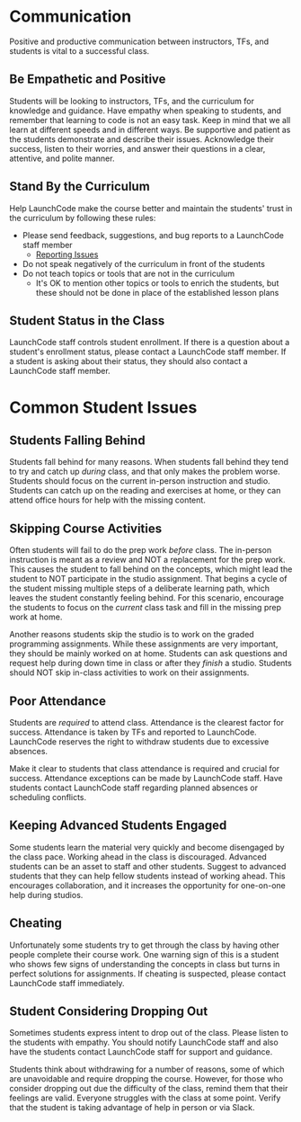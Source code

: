 # Communication
Positive and productive communication between instructors, TFs, and students is vital to a successful class.

## Be Empathetic and Positive
Students will be looking to instructors, TFs, and the curriculum for knowledge and guidance. Have empathy when speaking to students, and remember that learning to code is not an easy task. Keep in mind that we all learn at different speeds and in different ways. Be supportive and patient as the students demonstrate and describe their issues. Acknowledge their success, listen to their worries, and answer their questions in a clear, attentive, and polite manner.

## Stand By the Curriculum
Help LaunchCode make the course better and maintain the students' trust in the curriculum by following these rules:
* Please send feedback, suggestions, and bug reports to a LaunchCode staff member
    * [Reporting Issues](https://github.com/LaunchCodeEducation/intro-to-programming-csharp/wiki/Course-Overview-and-Structure#Bug-and-Issue-Reporting)
* Do not speak negatively of the curriculum in front of the students
* Do not teach topics or tools that are not in the curriculum
  * It's OK to mention other topics or tools to enrich the students, but these should not be done in place of the established lesson plans

## Student Status in the Class
LaunchCode staff controls student enrollment. If there is a question about a student's enrollment status, please contact a LaunchCode staff member. If a student is asking about their status, they should also contact a LaunchCode staff member.

# Common Student Issues
## Students Falling Behind
Students fall behind for many reasons. When students fall behind they tend to try and catch up *during* class, and that only makes the problem worse. Students should focus on the current in-person instruction and studio. Students can catch up on the reading and exercises at home, or they can attend office hours for help with the missing content.

## Skipping Course Activities
Often students will fail to do the prep work *before* class. The in-person instruction is meant as a review and NOT a replacement for the prep work. This causes the student to fall behind on the concepts, which might lead the student to NOT participate in the studio assignment. That begins a cycle of the student missing multiple steps of a deliberate learning path, which leaves the student constantly feeling behind. For this scenario, encourage the students to focus on the *current* class task and fill in the missing prep work at home.

Another reasons students skip the studio is to work on the graded programming assignments. While these assignments are very important, they should be mainly worked on at home. Students can ask questions and request help during down time in class or after they *finish* a studio. Students should NOT skip in-class activities to work on their assignments.

## Poor Attendance 
Students are *required* to attend class. Attendance is the clearest factor for success. Attendance is taken by TFs and reported to LaunchCode. LaunchCode reserves the right to withdraw students due to excessive absences.

Make it clear to students that class attendance is required and crucial for success. Attendance exceptions can be made by LaunchCode staff. Have students contact LaunchCode staff regarding planned absences or scheduling conflicts.

## Keeping Advanced Students Engaged
Some students learn the material very quickly and become disengaged by the class pace. Working ahead in the class is discouraged. Advanced students can be an asset to staff and other students. Suggest to advanced students that they can help fellow students instead of working ahead. This encourages collaboration, and it increases the opportunity for one-on-one help during studios.

## Cheating
Unfortunately some students try to get through the class by having other people complete their course work. One warning sign of this is a student who shows few signs of understanding the concepts in class but turns in perfect solutions for assignments. If cheating is suspected, please contact LaunchCode staff immediately.

## Student Considering Dropping Out
Sometimes students express intent to drop out of the class. Please listen to the students with empathy. You should notify LaunchCode staff and also have the students contact LaunchCode staff for support and guidance.

Students think about withdrawing for a number of reasons, some of which are unavoidable and require dropping the course. However, for those who consider dropping out due the difficulty of the class, remind them that their feelings are valid. Everyone struggles with the class at some point. Verify that the student is taking advantage of help in person or via Slack.